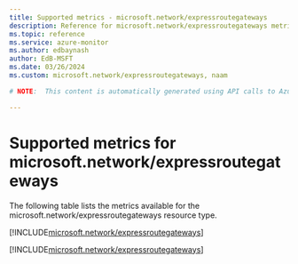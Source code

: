```yaml
---
title: Supported metrics - microsoft.network/expressroutegateways
description: Reference for microsoft.network/expressroutegateways metrics in Azure Monitor.
ms.topic: reference
ms.service: azure-monitor
ms.author: edbaynash
author: EdB-MSFT
ms.date: 03/26/2024
ms.custom: microsoft.network/expressroutegateways, naam

# NOTE:  This content is automatically generated using API calls to Azure. Any edits made on these files will be overwritten in the next run of the script. 

---
```


  
# Supported metrics for microsoft.network/expressroutegateways
  
The following table lists the metrics available for the microsoft.network/expressroutegateways resource type.  
  
  
[!INCLUDE[microsoft.network/expressroutegateways](./includes/metrics-headings-include.md)]  
  
 

[!INCLUDE[microsoft.network/expressroutegateways](./includes/microsoft-network-expressroutegateways-metrics-include.md)]
